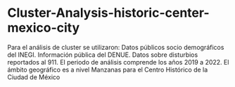 # Cluster-Analysis-historic-center-mexico-city
Para el análisis de cluster se utilizaron: Datos públicos socio demográficos del INEGI.  Información pública del DENUE.  Datos sobre disturbios reportados al 911.   El periodo de análisis comprende los años 2019 a 2022. El ámbito geográfico es a nivel Manzanas para el Centro Histórico de la  Ciudad de México
